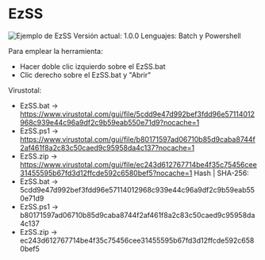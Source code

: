 # EzSS
![Ejemplo de EzSS](https://i.imgur.com/DZANmYK.png)
Versión actual: 1.0.0
Lenguajes: Batch y Powershell

Para emplear la herramienta:
- Hacer doble clic izquierdo sobre el EzSS.bat
- Clic derecho sobre el EzSS.bat y "Abrir"

Virustotal:
- EzSS.bat -> https://www.virustotal.com/gui/file/5cdd9e47d992bef3fdd96e57114012968c939e44c96a9df2c9b59eab550e71d9?nocache=1
- EzSS.ps1 -> https://www.virustotal.com/gui/file/b80171597ad06710b85d9caba8744f2af461f8a2c83c50caed9c95958da4c137?nocache=1
- EzSS.zip -> https://www.virustotal.com/gui/file/ec243d612767714be4f35c75456cee31455595b67fd3d12ffcde592c6580bef5?nocache=1
Hash | SHA-256:
- EzSS.bat -> 5cdd9e47d992bef3fdd96e57114012968c939e44c96a9df2c9b59eab550e71d9
- EzSS.ps1 -> b80171597ad06710b85d9caba8744f2af461f8a2c83c50caed9c95958da4c137
- EzSS.zip -> ec243d612767714be4f35c75456cee31455595b67fd3d12ffcde592c6580bef5
